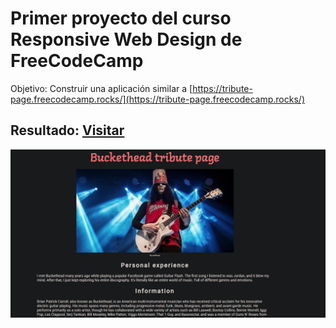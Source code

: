 # Primer proyecto del curso Responsive Web Design de FreeCodeCamp

Objetivo: Construir una aplicación similar a [https://tribute-page.freecodecamp.rocks/](https://tribute-page.freecodecamp.rocks/)

## Resultado: [Visitar](https://ignacioarmandugon.github.io/FCC1project/)

![alt text](page-view.png)
